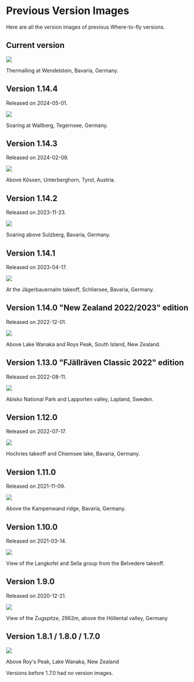﻿# Previous Version Images

Here are all the version images of previous Where-to-fly versions.

## Current version

![](src/App/Maui/Resources/Raw/info/version.jpg)

Thermalling at Wendelstein, Bavaria, Germany.

## Version 1.14.4

Released on 2024-05-01.

![](https://raw.githubusercontent.com/vividos/WhereToFly/version-1.14.4/src/App/Resources/Assets/info/version.jpg)

Soaring at Wallberg, Tegernsee, Germany.

## Version 1.14.3

Released on 2024-02-09.

![](https://raw.githubusercontent.com/vividos/WhereToFly/version-1.14.3/src/App/Resources/Assets/info/version.jpg)

Above Kössen, Unterberghorn, Tyrol, Austria.

## Version 1.14.2

Released on 2023-11-23.

![](https://raw.githubusercontent.com/vividos/WhereToFly/version-1.14.2/src/App/Resources/Assets/info/version.jpg)

Soaring above Sulzberg, Bavaria, Germany.

## Version 1.14.1

Released on 2023-04-17.

![](https://raw.githubusercontent.com/vividos/WhereToFly/version-1.14.1/src/App/Resources/Assets/info/version.jpg)

At the Jägerbauernalm takeoff, Schliersee, Bavaria, Germany.

## Version 1.14.0 "New Zealand 2022/2023" edition

Released on 2022-12-01.

![](https://raw.githubusercontent.com/vividos/WhereToFly/version-1.14.0/src/App/Resources/Assets/info/version.jpg)

Above Lake Wanaka and Roys Peak, South Island, New Zealand.

## Version 1.13.0 "FJällräven Classic 2022" edition

Released on 2022-08-11.

![](https://raw.githubusercontent.com/vividos/WhereToFly/version-1.13.0/src/App/Resources/Assets/info/version.jpg)

Abisko National Park and Lapporten valley, Lapland, Sweden.

## Version 1.12.0

Released on 2022-07-17.

![](https://raw.githubusercontent.com/vividos/WhereToFly/version-1.12.0/src/App/Resources/Assets/info/version.jpg)

Hochries takeoff and Chiemsee lake, Bavaria, Germany.

## Version 1.11.0

Released on 2021-11-09.

![](https://raw.githubusercontent.com/vividos/WhereToFly/version-1.11.0/src/App/Resources/Assets/info/version.jpg)

Above the Kampenwand ridge, Bavaria, Germany.

## Version 1.10.0

Released on 2021-03-14.

![](https://raw.githubusercontent.com/vividos/WhereToFly/version-1.10.0/src/App/Resources/Assets/info/version.jpg)

View of the Langkofel and Sella group from the Belvedere takeoff.

## Version 1.9.0

Released on 2020-12-21.

![](https://raw.githubusercontent.com/vividos/WhereToFly/version-1.9.0/src/App/Resources/Assets/info/version.jpg)

View of the Zugspitze, 2962m, above the Höllental valley, Germany

## Version 1.8.1 / 1.8.0 / 1.7.0

![](https://raw.githubusercontent.com/vividos/WhereToFly/version-1.8.1/src/App/Resources/Assets/info/version.jpg)

Above Roy's Peak, Lake Wanaka, New Zealand

Versions before 1.7.0 had no version images.
